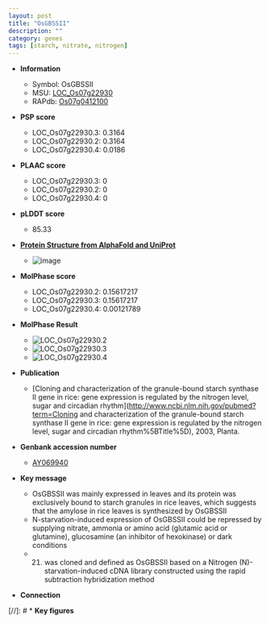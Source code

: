 ```yaml
---
layout: post
title: "OsGBSSII"
description: ""
category: genes
tags: [starch, nitrate, nitrogen]
---
```


* **Information**  
    + Symbol: OsGBSSII  
    + MSU: [LOC_Os07g22930](http://rice.plantbiology.msu.edu/cgi-bin/ORF_infopage.cgi?orf=LOC_Os07g22930)  
    + RAPdb: [Os07g0412100](http://rapdb.dna.affrc.go.jp/viewer/gbrowse_details/irgsp1?name=Os07g0412100)  

* **PSP score**  
    + LOC_Os07g22930.3: 0.3164 
    + LOC_Os07g22930.2: 0.3164 
    + LOC_Os07g22930.4: 0.0186 

* **PLAAC score**  
    + LOC_Os07g22930.3: 0 
    + LOC_Os07g22930.2: 0 
    + LOC_Os07g22930.4: 0 

* **pLDDT score**
    + 85.33

* **[Protein Structure from AlphaFold and UniProt](https://www.uniprot.org/uniprotkb/Q8GTK0/entry#structure)**
    + ![image](https://ricepsp.github.io/images/Q8/AF-Q8GTK0-F1.png)

* **MolPhase score**
    + LOC_Os07g22930.2: 0.15617217
    + LOC_Os07g22930.3: 0.15617217
    + LOC_Os07g22930.4: 0.00121789

* **MolPhase Result**
    + ![LOC_Os07g22930.2](https://304243504.github.io/Pictures/LOC_Os07g/LOC_Os07g22930.2.png)
    + ![LOC_Os07g22930.3](https://304243504.github.io/Pictures/LOC_Os07g/LOC_Os07g22930.3.png)
    + ![LOC_Os07g22930.4](https://304243504.github.io/Pictures/LOC_Os07g/LOC_Os07g22930.4.png)

* **Publication**  
    + [Cloning and characterization of the granule-bound starch synthase II gene in rice: gene expression is regulated by the nitrogen level, sugar and circadian rhythm](http://www.ncbi.nlm.nih.gov/pubmed?term=Cloning and characterization of the granule-bound starch synthase II gene in rice: gene expression is regulated by the nitrogen level, sugar and circadian rhythm%5BTitle%5D), 2003, Planta.

* **Genbank accession number**  
    + [AY069940](http://www.ncbi.nlm.nih.gov/nuccore/AY069940)

* **Key message**  
    + OsGBSSII was mainly expressed in leaves and its protein was exclusively bound to starch granules in rice leaves, which suggests that the amylose in rice leaves is synthesized by OsGBSSII
    + N-starvation-induced expression of OsGBSSII could be repressed by supplying nitrate, ammonia or amino acid (glutamic acid or glutamine), glucosamine (an inhibitor of hexokinase) or dark conditions
    + 21) was cloned and defined as OsGBSSII based on a Nitrogen (N)-starvation-induced cDNA library constructed using the rapid subtraction hybridization method

* **Connection**  

[//]: # * **Key figures**  


